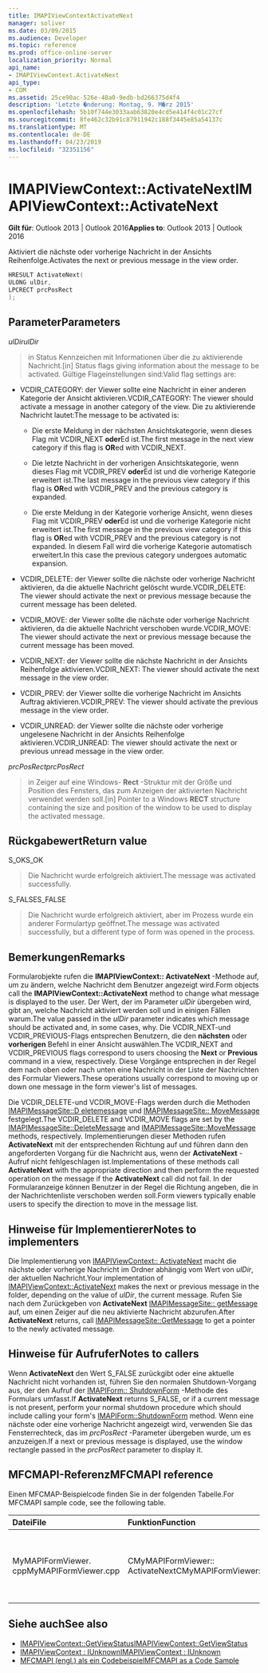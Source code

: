 ```yaml
---
title: IMAPIViewContextActivateNext
manager: soliver
ms.date: 03/09/2015
ms.audience: Developer
ms.topic: reference
ms.prod: office-online-server
localization_priority: Normal
api_name:
- IMAPIViewContext.ActivateNext
api_type:
- COM
ms.assetid: 25ce90ac-526e-48a0-9edb-bd266375d4f4
description: 'Letzte �nderung: Montag, 9. M�rz 2015'
ms.openlocfilehash: 5b10f744e3033aab63820e4cd5e414f4c01c27cf
ms.sourcegitcommit: 8fe462c32b91c87911942c188f3445e85a54137c
ms.translationtype: MT
ms.contentlocale: de-DE
ms.lasthandoff: 04/23/2019
ms.locfileid: "32351156"
---
```

# <a name="imapiviewcontextactivatenext"></a><span data-ttu-id="307bb-103">IMAPIViewContext::ActivateNext</span><span class="sxs-lookup"><span data-stu-id="307bb-103">IMAPIViewContext::ActivateNext</span></span>

<span data-ttu-id="307bb-104">**Gilt für**: Outlook 2013 | Outlook 2016</span><span class="sxs-lookup"><span data-stu-id="307bb-104">**Applies to**: Outlook 2013 | Outlook 2016</span></span> 
  
<span data-ttu-id="307bb-105">Aktiviert die nächste oder vorherige Nachricht in der Ansichts Reihenfolge.</span><span class="sxs-lookup"><span data-stu-id="307bb-105">Activates the next or previous message in the view order.</span></span> 
  
```cpp
HRESULT ActivateNext(
ULONG ulDir,
LPCRECT prcPosRect
);
```

## <a name="parameters"></a><span data-ttu-id="307bb-106">Parameter</span><span class="sxs-lookup"><span data-stu-id="307bb-106">Parameters</span></span>

<span data-ttu-id="307bb-107">_ulDir_</span><span class="sxs-lookup"><span data-stu-id="307bb-107">_ulDir_</span></span>
  
> <span data-ttu-id="307bb-108">in Status Kennzeichen mit Informationen über die zu aktivierende Nachricht.</span><span class="sxs-lookup"><span data-stu-id="307bb-108">[in] Status flags giving information about the message to be activated.</span></span> <span data-ttu-id="307bb-109">Gültige Flageinstellungen sind:</span><span class="sxs-lookup"><span data-stu-id="307bb-109">Valid flag settings are:</span></span>
    
  - <span data-ttu-id="307bb-110">VCDIR_CATEGORY: der Viewer sollte eine Nachricht in einer anderen Kategorie der Ansicht aktivieren.</span><span class="sxs-lookup"><span data-stu-id="307bb-110">VCDIR_CATEGORY: The viewer should activate a message in another category of the view.</span></span> <span data-ttu-id="307bb-111">Die zu aktivierende Nachricht lautet:</span><span class="sxs-lookup"><span data-stu-id="307bb-111">The message to be activated is:</span></span> 
        
    - <span data-ttu-id="307bb-112">Die erste Meldung in der nächsten Ansichtskategorie, wenn dieses Flag mit VCDIR_NEXT **oder**Ed ist.</span><span class="sxs-lookup"><span data-stu-id="307bb-112">The first message in the next view category if this flag is **OR**ed with VCDIR_NEXT.</span></span> 
        
    - <span data-ttu-id="307bb-113">Die letzte Nachricht in der vorherigen Ansichtskategorie, wenn dieses Flag mit VCDIR_PREV **oder**Ed ist und die vorherige Kategorie erweitert ist.</span><span class="sxs-lookup"><span data-stu-id="307bb-113">The last message in the previous view category if this flag is **OR**ed with VCDIR_PREV and the previous category is expanded.</span></span> 
        
    - <span data-ttu-id="307bb-114">Die erste Meldung in der Kategorie vorherige Ansicht, wenn dieses Flag mit VCDIR_PREV **oder**Ed ist und die vorherige Kategorie nicht erweitert ist.</span><span class="sxs-lookup"><span data-stu-id="307bb-114">The first message in the previous view category if this flag is **OR**ed with VCDIR_PREV and the previous category is not expanded.</span></span> <span data-ttu-id="307bb-115">In diesem Fall wird die vorherige Kategorie automatisch erweitert.</span><span class="sxs-lookup"><span data-stu-id="307bb-115">In this case the previous category undergoes automatic expansion.</span></span> 
        
  - <span data-ttu-id="307bb-116">VCDIR_DELETE: der Viewer sollte die nächste oder vorherige Nachricht aktivieren, da die aktuelle Nachricht gelöscht wurde.</span><span class="sxs-lookup"><span data-stu-id="307bb-116">VCDIR_DELETE: The viewer should activate the next or previous message because the current message has been deleted.</span></span> 
        
  - <span data-ttu-id="307bb-117">VCDIR_MOVE: der Viewer sollte die nächste oder vorherige Nachricht aktivieren, da die aktuelle Nachricht verschoben wurde.</span><span class="sxs-lookup"><span data-stu-id="307bb-117">VCDIR_MOVE: The viewer should activate the next or previous message because the current message has been moved.</span></span> 
        
  - <span data-ttu-id="307bb-118">VCDIR_NEXT: der Viewer sollte die nächste Nachricht in der Ansichts Reihenfolge aktivieren.</span><span class="sxs-lookup"><span data-stu-id="307bb-118">VCDIR_NEXT: The viewer should activate the next message in the view order.</span></span> 
        
  - <span data-ttu-id="307bb-119">VCDIR_PREV: der Viewer sollte die vorherige Nachricht im Ansichts Auftrag aktivieren.</span><span class="sxs-lookup"><span data-stu-id="307bb-119">VCDIR_PREV: The viewer should activate the previous message in the view order.</span></span> 
        
  - <span data-ttu-id="307bb-120">VCDIR_UNREAD: der Viewer sollte die nächste oder vorherige ungelesene Nachricht in der Ansichts Reihenfolge aktivieren.</span><span class="sxs-lookup"><span data-stu-id="307bb-120">VCDIR_UNREAD: The viewer should activate the next or previous unread message in the view order.</span></span> 
    
<span data-ttu-id="307bb-121">_prcPosRect_</span><span class="sxs-lookup"><span data-stu-id="307bb-121">_prcPosRect_</span></span>
  
> <span data-ttu-id="307bb-122">in Zeiger auf eine Windows- **Rect** -Struktur mit der Größe und Position des Fensters, das zum Anzeigen der aktivierten Nachricht verwendet werden soll.</span><span class="sxs-lookup"><span data-stu-id="307bb-122">[in] Pointer to a Windows **RECT** structure containing the size and position of the window to be used to display the activated message.</span></span> 
    
## <a name="return-value"></a><span data-ttu-id="307bb-123">Rückgabewert</span><span class="sxs-lookup"><span data-stu-id="307bb-123">Return value</span></span>

<span data-ttu-id="307bb-124">S_OK</span><span class="sxs-lookup"><span data-stu-id="307bb-124">S_OK</span></span> 
  
> <span data-ttu-id="307bb-125">Die Nachricht wurde erfolgreich aktiviert.</span><span class="sxs-lookup"><span data-stu-id="307bb-125">The message was activated successfully.</span></span> 
    
<span data-ttu-id="307bb-126">S_FALSE</span><span class="sxs-lookup"><span data-stu-id="307bb-126">S_FALSE</span></span> 
  
> <span data-ttu-id="307bb-127">Die Nachricht wurde erfolgreich aktiviert, aber im Prozess wurde ein anderer Formulartyp geöffnet.</span><span class="sxs-lookup"><span data-stu-id="307bb-127">The message was activated successfully, but a different type of form was opened in the process.</span></span>
    
## <a name="remarks"></a><span data-ttu-id="307bb-128">Bemerkungen</span><span class="sxs-lookup"><span data-stu-id="307bb-128">Remarks</span></span>

<span data-ttu-id="307bb-129">Formularobjekte rufen die **IMAPIViewContext:: ActivateNext** -Methode auf, um zu ändern, welche Nachricht dem Benutzer angezeigt wird.</span><span class="sxs-lookup"><span data-stu-id="307bb-129">Form objects call the **IMAPIViewContext::ActivateNext** method to change what message is displayed to the user.</span></span> <span data-ttu-id="307bb-130">Der Wert, der im Parameter _ulDir_ übergeben wird, gibt an, welche Nachricht aktiviert werden soll und in einigen Fällen warum.</span><span class="sxs-lookup"><span data-stu-id="307bb-130">The value passed in the  _ulDir_ parameter indicates which message should be activated and, in some cases, why.</span></span> <span data-ttu-id="307bb-131">Die VCDIR_NEXT-und VCDIR_PREVIOUS-Flags entsprechen Benutzern, die den **nächsten** oder **vorherigen** Befehl in einer Ansicht auswählen.</span><span class="sxs-lookup"><span data-stu-id="307bb-131">The VCDIR_NEXT and VCDIR_PREVIOUS flags correspond to users choosing the **Next** or **Previous** command in a view, respectively.</span></span> <span data-ttu-id="307bb-132">Diese Vorgänge entsprechen in der Regel dem nach oben oder nach unten eine Nachricht in der Liste der Nachrichten des Formular Viewers.</span><span class="sxs-lookup"><span data-stu-id="307bb-132">These operations usually correspond to moving up or down one message in the form viewer's list of messages.</span></span> 
  
<span data-ttu-id="307bb-133">Die VCDIR_DELETE-und VCDIR_MOVE-Flags werden durch die Methoden [IMAPIMessageSite::D eletemessage](imapimessagesite-deletemessage.md) und [IMAPIMessageSite:: MoveMessage](imapimessagesite-movemessage.md) festgelegt.</span><span class="sxs-lookup"><span data-stu-id="307bb-133">The VCDIR_DELETE and VCDIR_MOVE flags are set by the [IMAPIMessageSite::DeleteMessage](imapimessagesite-deletemessage.md) and [IMAPIMessageSite::MoveMessage](imapimessagesite-movemessage.md) methods, respectively.</span></span> <span data-ttu-id="307bb-134">Implementierungen dieser Methoden rufen **ActivateNext** mit der entsprechenden Richtung auf und führen dann den angeforderten Vorgang für die Nachricht aus, wenn der **ActivateNext** -Aufruf nicht fehlgeschlagen ist.</span><span class="sxs-lookup"><span data-stu-id="307bb-134">Implementations of these methods call **ActivateNext** with the appropriate direction and then perform the requested operation on the message if the **ActivateNext** call did not fail.</span></span> <span data-ttu-id="307bb-135">In der Formularanzeige können Benutzer in der Regel die Richtung angeben, die in der Nachrichtenliste verschoben werden soll.</span><span class="sxs-lookup"><span data-stu-id="307bb-135">Form viewers typically enable users to specify the direction to move in the message list.</span></span> 
  
## <a name="notes-to-implementers"></a><span data-ttu-id="307bb-136">Hinweise für Implementierer</span><span class="sxs-lookup"><span data-stu-id="307bb-136">Notes to implementers</span></span>

<span data-ttu-id="307bb-137">Die Implementierung von [IMAPIViewContext:: ActivateNext](imapiviewcontext-activatenext.md) macht die nächste oder vorherige Nachricht im Ordner abhängig vom Wert von _ulDir_, der aktuellen Nachricht.</span><span class="sxs-lookup"><span data-stu-id="307bb-137">Your implementation of [IMAPIViewContext::ActivateNext](imapiviewcontext-activatenext.md) makes the next or previous message in the folder, depending on the value of  _ulDir_, the current message.</span></span> <span data-ttu-id="307bb-138">Rufen Sie nach dem Zurückgeben von **ActivateNext** [IMAPIMessageSite:: getMessage](imapimessagesite-getmessage.md) auf, um einen Zeiger auf die neu aktivierte Nachricht abzurufen.</span><span class="sxs-lookup"><span data-stu-id="307bb-138">After **ActivateNext** returns, call [IMAPIMessageSite::GetMessage](imapimessagesite-getmessage.md) to get a pointer to the newly activated message.</span></span> 
  
## <a name="notes-to-callers"></a><span data-ttu-id="307bb-139">Hinweise für Aufrufer</span><span class="sxs-lookup"><span data-stu-id="307bb-139">Notes to callers</span></span>

<span data-ttu-id="307bb-140">Wenn **ActivateNext** den Wert S_FALSE zurückgibt oder eine aktuelle Nachricht nicht vorhanden ist, führen Sie den normalen Shutdown-Vorgang aus, der den Aufruf der [IMAPIForm:: ShutdownForm](imapiform-shutdownform.md) -Methode des Formulars umfasst.</span><span class="sxs-lookup"><span data-stu-id="307bb-140">If **ActivateNext** returns S_FALSE, or if a current message is not present, perform your normal shutdown procedure which should include calling your form's [IMAPIForm::ShutdownForm](imapiform-shutdownform.md) method.</span></span> <span data-ttu-id="307bb-141">Wenn eine nächste oder eine vorherige Nachricht angezeigt wird, verwenden Sie das Fensterrechteck, das im _prcPosRect_ -Parameter übergeben wurde, um es anzuzeigen.</span><span class="sxs-lookup"><span data-stu-id="307bb-141">If a next or previous message is displayed, use the window rectangle passed in the  _prcPosRect_ parameter to display it.</span></span> 
  
## <a name="mfcmapi-reference"></a><span data-ttu-id="307bb-142">MFCMAPI-Referenz</span><span class="sxs-lookup"><span data-stu-id="307bb-142">MFCMAPI reference</span></span>

<span data-ttu-id="307bb-143">Einen MFCMAP-Beispielcode finden Sie in der folgenden Tabelle.</span><span class="sxs-lookup"><span data-stu-id="307bb-143">For MFCMAPI sample code, see the following table.</span></span>
  
|<span data-ttu-id="307bb-144">**Datei**</span><span class="sxs-lookup"><span data-stu-id="307bb-144">**File**</span></span>|<span data-ttu-id="307bb-145">**Funktion**</span><span class="sxs-lookup"><span data-stu-id="307bb-145">**Function**</span></span>|<span data-ttu-id="307bb-146">**Comment**</span><span class="sxs-lookup"><span data-stu-id="307bb-146">**Comment**</span></span>|
|:-----|:-----|:-----|
|<span data-ttu-id="307bb-147">MyMAPIFormViewer. cpp</span><span class="sxs-lookup"><span data-stu-id="307bb-147">MyMAPIFormViewer.cpp</span></span>  <br/> |<span data-ttu-id="307bb-148">CMyMAPIFormViewer:: ActivateNext</span><span class="sxs-lookup"><span data-stu-id="307bb-148">CMyMAPIFormViewer::ActivateNext</span></span>  <br/> |<span data-ttu-id="307bb-149">MFCMAPI implementiert die **IMAPIViewContext:: ActivateNext** -Methode in dieser Funktion.</span><span class="sxs-lookup"><span data-stu-id="307bb-149">MFCMAPI implements the **IMAPIViewContext::ActivateNext** method in this function.</span></span>  <br/> |
   
## <a name="see-also"></a><span data-ttu-id="307bb-150">Siehe auch</span><span class="sxs-lookup"><span data-stu-id="307bb-150">See also</span></span>

- [<span data-ttu-id="307bb-151">IMAPIViewContext::GetViewStatus</span><span class="sxs-lookup"><span data-stu-id="307bb-151">IMAPIViewContext::GetViewStatus</span></span>](imapiviewcontext-getviewstatus.md)
- [<span data-ttu-id="307bb-152">IMAPIViewContext : IUnknown</span><span class="sxs-lookup"><span data-stu-id="307bb-152">IMAPIViewContext : IUnknown</span></span>](imapiviewcontextiunknown.md)
- [<span data-ttu-id="307bb-153">MFCMAPI (engl.) als ein Codebeispiel</span><span class="sxs-lookup"><span data-stu-id="307bb-153">MFCMAPI as a Code Sample</span></span>](mfcmapi-as-a-code-sample.md)

